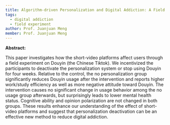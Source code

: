 ```yaml
---
title: Algorithm-driven Personalization and Digital Addiction: A Field Experiment on Tiktok (Douyin)
tags:
  - digital addiction
  - field experiment
author: Prof. Juanjuan Meng
member: Prof. Juanjuan Meng
---
```


<b>Abstract: </b>

This paper investigates how the short-video platforms affect users through a field experiment on Douyin (the Chinese Tiktok). We incentivized the participants to deactivate the personalization system or stop using Douyin for four weeks. Relative to the control, the no personalization group significantly reduces Douyin usage after the intervention and reports higher work/study efficiency as well as more negative attitude toward Douyin. The intervention causes no significant change in usage behavior among the no usage group afterwards, but surprisingly leads to lower mental health status. Cognitive ability and opinion polarization are not changed in both groups. These results enhance our understanding of the effect of short-video platforms and suggest that personalization deactivation can be an effective new method to reduce digital addiction.
